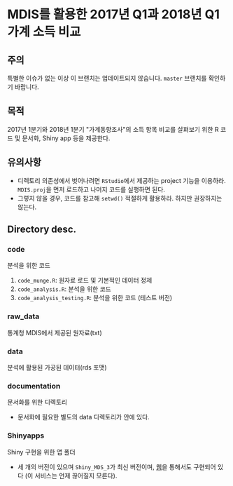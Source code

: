 ﻿# MDIS를 활용한 2017년 Q1과 2018년 Q1 가계 소득 비교 

## 주의 

특별한 이슈가 없는 이상 이 브랜치는 업데이트되지 않습니다. `master` 브랜치를 확인하기 바랍니다. 

## 목적 
2017년 1분기와 2018년 1분기 "가계동향조사"의 소득 항목 비교를 살펴보기 위한 R 코드 및 문서화, Shiny app 등을 제공한다. 

## 유의사항 

  * 디렉토리 의존성에서 벗어나려면 `RStudio`에서 제공하는 project 기능을 이용하라. `MDIS.proj`을 먼저 로드하고 나머지 코드를 실행하면 된다. 
  * 그렇지 않을 경우, 코드를 참고해 `setwd()` 적절하게 활용하라. 하지만 권장하지는 않는다. 
  
## Directory desc. 

### code 

분석을 위한 코드 

  1. `code_munge.R`: 원자료 로드 및 기본적인 데이터 정제 
  2. `code_analysis.R`: 분석을 위한 코드 
  3. `code_analysis_testing.R`: 분석을 위한 코드 (테스트 버전) 

### raw_data 

통계청 MDIS에서 제공된 원자료(txt)

### data 

분석에 활용된 가공된 데이터(rds 포맷)

### documentation 

문서화를 위한 디렉토리 

  * 문서화에 필요한 별도의 data 디렉토리가 안에 있다. 

### Shinyapps 

Shiny 구현을 위한 앱 폴더 

  * 세 개의 버전이 있으며 `Shiny_MDS_3`가 최신 버전이며, [웹](http://209.97.160.244:3838/MDIS_Shiny_3/)을 통해서도 구현되어 있다 (이 서비스는 언제 끊어질지 모른다). 

